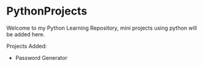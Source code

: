 # PythonProjects

Welcome to my Python Learning Repository, mini projects using python will be added here.

Projects Added:
- Password Generator
